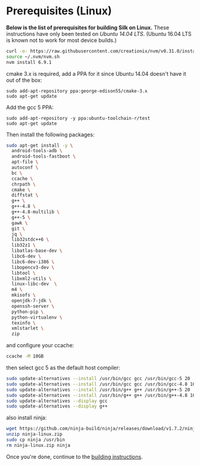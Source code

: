# Prerequisites (Linux)

**Below is the list of prerequisites for building Silk on Linux.**
These instructions have only been tested on *Ubuntu 14.04 LTS*. (Ubuntu 16.04 LTS is known not to work for most device builds.)

```bash
curl -o- https://raw.githubusercontent.com/creationix/nvm/v0.31.0/install.sh | bash
source ~/.nvm/nvm.sh
nvm install 6.9.1
```

cmake 3.x is required, add a PPA for it since Ubuntu 14.04 doesn't have it out of the box:
```
sudo add-apt-repository ppa:george-edison55/cmake-3.x
sudo apt-get update
```

Add the gcc 5 PPA:
```
sudo add-apt-repository -y ppa:ubuntu-toolchain-r/test
sudo apt-get update
```

Then install the following packages:
```bash
sudo apt-get install -y \
  android-tools-adb \
  android-tools-fastboot \
  apt-file \
  autoconf \
  bc \
  ccache \
  chrpath \
  cmake \
  diffstat \
  g++ \
  g++-4.8 \
  g++-4.8-multilib \
  g++-5 \
  gawk \
  git \
  jq \
  lib32stdc++6 \
  lib32z1 \
  libatlas-base-dev \
  libc6-dev \
  libc6-dev-i386 \
  libopencv3-dev \
  libtool \
  libxml2-utils \
  linux-libc-dev  \
  m4 \
  mkisofs \
  openjdk-7-jdk \
  openssh-server \
  python-pip \
  python-virtualenv \
  texinfo \
  xmlstarlet \
  zip
```

and configure your ccache:
```bash
ccache -M 10GB
```

then select gcc 5 as the default host compiler:
```bash
sudo update-alternatives --install /usr/bin/gcc gcc /usr/bin/gcc-5 20
sudo update-alternatives --install /usr/bin/gcc gcc /usr/bin/gcc-4.8 10
sudo update-alternatives --install /usr/bin/g++ g++ /usr/bin/g++-5 20
sudo update-alternatives --install /usr/bin/g++ g++ /usr/bin/g++-4.8 10
sudo update-alternatives --display gcc
sudo update-alternatives --display g++
```

also install ninja:
```bash
wget https://github.com/ninja-build/ninja/releases/download/v1.7.2/ninja-linux.zip
unzip ninja-linux.zip
sudo cp ninja /usr/bin
rm ninja-linux.zip ninja
```

Once you're done, continue to the [building instructions](build-instructions-linux-osx.md).
